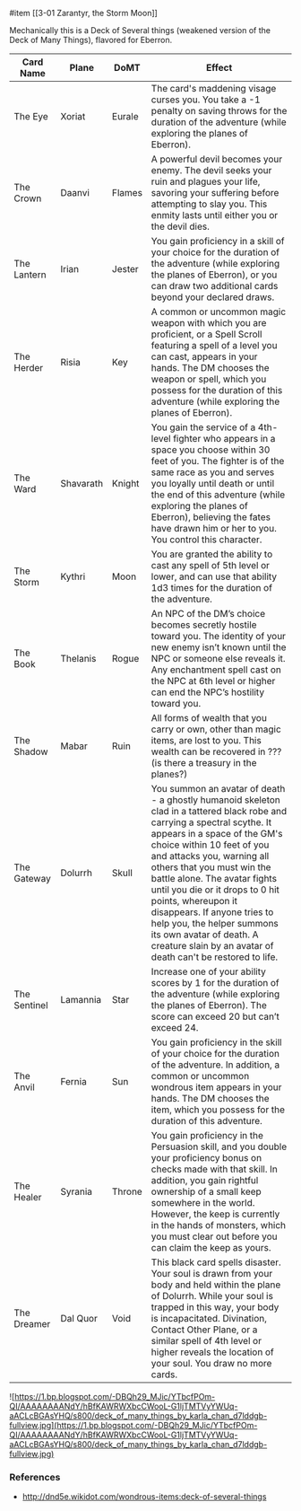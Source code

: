  #item [[3-01  Zarantyr, the Storm Moon]]

Mechanically this is a Deck of Several things (weakened version of the Deck of Many Things), flavored for Eberron.

| Card Name | Plane | DoMT | Effect |
| --- | --- | --- | --- |
| The Eye | Xoriat | Eurale | The card's maddening visage curses you. You take a -1 penalty on saving throws for the duration of the adventure (while exploring the planes of Eberron). |
| The Crown | Daanvi | Flames | A powerful devil becomes your enemy. The devil seeks your ruin and plagues your life, savoring your suffering before attempting to slay you. This enmity lasts until either you or the devil dies. |
| The Lantern | Irian | Jester | You gain proficiency in a skill of your choice for the duration of the adventure (while exploring the planes of Eberron), or you can draw two additional cards beyond your declared draws. |
| The Herder | Risia | Key | A common or uncommon magic weapon with which you are proficient, or a Spell Scroll featuring a spell of a level you can cast, appears in your hands. The DM chooses the weapon or spell, which you possess for the duration of this adventure (while exploring the planes of Eberron). |
| The Ward | Shavarath | Knight | You gain the service of a 4th-level fighter who appears in a space you choose within 30 feet of you. The fighter is of the same race as you and serves you loyally until death or until the end of this adventure (while exploring the planes of Eberron), believing the fates have drawn him or her to you. You control this character. |
| The Storm | Kythri | Moon | You are granted the ability to cast any spell of 5th level or lower, and can use that ability 1d3 times for the duration of the adventure. |
| The Book | Thelanis | Rogue | An NPC of the DM’s choice becomes secretly hostile toward you. The identity of your new enemy isn’t known until the NPC or someone else reveals it. Any enchantment spell cast on the NPC at 6th level or higher can end the NPC’s hostility toward you. |
| The Shadow | Mabar | Ruin | All forms of wealth that you carry or own, other than magic items, are lost to you. This wealth can be recovered in ??? (is there a treasury in the planes?) |
| The Gateway | Dolurrh | Skull | You summon an avatar of death - a ghostly humanoid skeleton clad in a tattered black robe and carrying a spectral scythe. It appears in a space of the GM's choice within 10 feet of you and attacks you, warning all others that you must win the battle alone. The avatar fights until you die or it drops to 0 hit points, whereupon it disappears. If anyone tries to help you, the helper summons its own avatar of death. A creature slain by an avatar of death can't be restored to life. |
| The Sentinel | Lamannia | Star | Increase one of your ability scores by 1 for the duration of the adventure (while exploring the planes of Eberron). The score can exceed 20 but can’t exceed 24. |
| The Anvil | Fernia | Sun | You gain proficiency in the skill of your choice for the duration of the adventure. In addition, a common or uncommon wondrous item appears in your hands. The DM chooses the item, which you possess for the duration of this adventure. |
| The Healer | Syrania | Throne | You gain proficiency in the Persuasion skill, and you double your proficiency bonus on checks made with that skill. In addition, you gain rightful ownership of a small keep somewhere in the world. However, the keep is currently in the hands of monsters, which you must clear out before you can claim the keep as yours. |
| The Dreamer | Dal Quor | Void | This black card spells disaster. Your soul is drawn from your body and held within the plane of Dolurrh. While your soul is trapped in this way, your body is incapacitated. Divination, Contact Other Plane, or a similar spell of 4th level or higher reveals the location of your soul. You draw no more cards. |

![https://1.bp.blogspot.com/-DBQh29_MJic/YTbcfPOm-QI/AAAAAAAANdY/hBfKAWRWXbcCWooL-G1ljTMTVyYWUq-aACLcBGAsYHQ/s800/deck_of_many_things_by_karla_chan_d7lddgb-fullview.jpg](https://1.bp.blogspot.com/-DBQh29_MJic/YTbcfPOm-QI/AAAAAAAANdY/hBfKAWRWXbcCWooL-G1ljTMTVyYWUq-aACLcBGAsYHQ/s800/deck_of_many_things_by_karla_chan_d7lddgb-fullview.jpg)

### References

* http://dnd5e.wikidot.com/wondrous-items:deck-of-several-things
